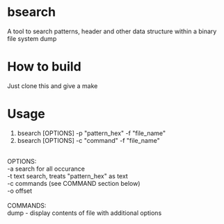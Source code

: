 # bsearch
A tool to search patterns, header and other data structure within a binary file system dump

# How to build
Just clone this and give a make

# Usage
 1. bsearch [OPTIONS] -p "pattern_hex" -f "file_name"
 2. bsearch [OPTIONS] -c "command" -f "file_name" <br>
<br>
   OPTIONS: <br>
     -a		search for all occurance <br>
     -t		text search, treats "pattern_hex" as text <br>
     -c		commands (see COMMAND section below) <br>
     -o		offset <br>
<br>
   COMMANDS: <br>
     dump	- display contents of file with additional options <br>
